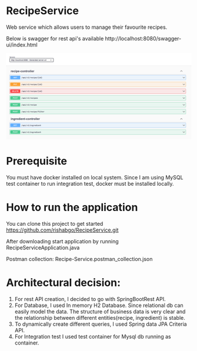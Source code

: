 # RecipeService


Web service which allows users to manage their favourite recipes.

Below is swagger for rest api's available
http://localhost:8080/swagger-ui/index.html

![img.png](img.png)

# Prerequisite
You must have docker installed on local system. Since I am using MySQL test container to run integration test, docker must be installed locally.

# How to run the application
You can clone this project to get started
https://github.com/rishabgo/RecipeService.git

After downloading start application by running RecipeServiceApplication.java

Postman collection: Recipe-Service.postman_collection.json

# Architectural decision:
1) For rest API creation, I decided to go with SpringBootRest API.
2) For Database, I used In memory H2 Database. Since relational db can easily model the data. The structure of business data is very clear and the relationship between different entities(recipe, ingredient) is stable.
3) To dynamically create different queries, I used Spring data JPA Criteria API.
4) For Integration test I used test container for Mysql db running as container.








